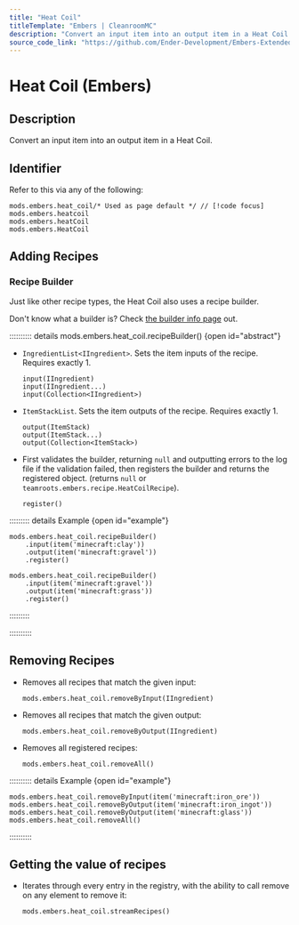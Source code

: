 ```yaml
---
title: "Heat Coil"
titleTemplate: "Embers | CleanroomMC"
description: "Convert an input item into an output item in a Heat Coil."
source_code_link: "https://github.com/Ender-Development/Embers-Extended-Life/blob/master/src/main/java/teamroots/embers/compat/groovyscript/HeatCoil.java"
---
```


# Heat Coil (Embers)

## Description

Convert an input item into an output item in a Heat Coil.

## Identifier

Refer to this via any of the following:

```groovy:no-line-numbers {1}
mods.embers.heat_coil/* Used as page default */ // [!code focus]
mods.embers.heatcoil
mods.embers.heatCoil
mods.embers.HeatCoil
```


## Adding Recipes

### Recipe Builder

Just like other recipe types, the Heat Coil also uses a recipe builder.

Don't know what a builder is? Check [the builder info page](../../getting_started/builder.md) out.

:::::::::: details mods.embers.heat_coil.recipeBuilder() {open id="abstract"}
- `IngredientList<IIngredient>`. Sets the item inputs of the recipe. Requires exactly 1.

    ```groovy:no-line-numbers
    input(IIngredient)
    input(IIngredient...)
    input(Collection<IIngredient>)
    ```

- `ItemStackList`. Sets the item outputs of the recipe. Requires exactly 1.

    ```groovy:no-line-numbers
    output(ItemStack)
    output(ItemStack...)
    output(Collection<ItemStack>)
    ```

- First validates the builder, returning `null` and outputting errors to the log file if the validation failed, then registers the builder and returns the registered object. (returns `null` or `teamroots.embers.recipe.HeatCoilRecipe`).

    ```groovy:no-line-numbers
    register()
    ```

::::::::: details Example {open id="example"}
```groovy:no-line-numbers
mods.embers.heat_coil.recipeBuilder()
    .input(item('minecraft:clay'))
    .output(item('minecraft:gravel'))
    .register()

mods.embers.heat_coil.recipeBuilder()
    .input(item('minecraft:gravel'))
    .output(item('minecraft:grass'))
    .register()
```

:::::::::

::::::::::

## Removing Recipes

- Removes all recipes that match the given input:

    ```groovy:no-line-numbers
    mods.embers.heat_coil.removeByInput(IIngredient)
    ```

- Removes all recipes that match the given output:

    ```groovy:no-line-numbers
    mods.embers.heat_coil.removeByOutput(IIngredient)
    ```

- Removes all registered recipes:

    ```groovy:no-line-numbers
    mods.embers.heat_coil.removeAll()
    ```

:::::::::: details Example {open id="example"}
```groovy:no-line-numbers
mods.embers.heat_coil.removeByInput(item('minecraft:iron_ore'))
mods.embers.heat_coil.removeByOutput(item('minecraft:iron_ingot'))
mods.embers.heat_coil.removeByOutput(item('minecraft:glass'))
mods.embers.heat_coil.removeAll()
```

::::::::::

## Getting the value of recipes

- Iterates through every entry in the registry, with the ability to call remove on any element to remove it:

    ```groovy:no-line-numbers
    mods.embers.heat_coil.streamRecipes()
    ```
